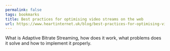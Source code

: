 ```yaml
---
permalink: false
tags: bookmarks
title: Best practices for optimising video streams on the web
url: https://www.heartinternet.uk/blog/best-practices-for-optimising-video-streams-on-the-web
---
```

What is Adaptive Bitrate Streaming, how does it work, what problems does it solve and how to implement it properly.
